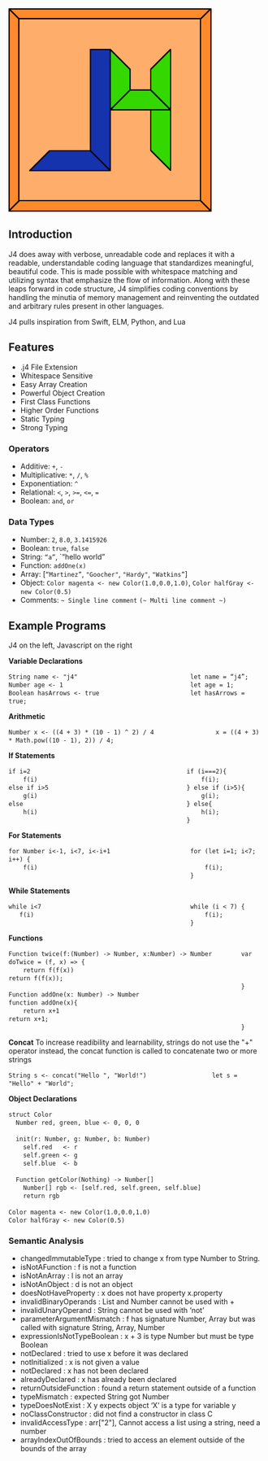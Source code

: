 <img src = "J4 Icon.png" alt = "J4 Logo" width = 400 />

## Introduction
J4 does away with verbose, unreadable code and replaces it with a readable, understandable coding language that standardizes meaningful, beautiful code. This is made possible with whitespace matching and utilizing syntax that emphasize the flow of information. Along with these leaps forward in code structure, J4 simplifies coding conventions by handling the minutia of memory management and reinventing the outdated and arbitrary rules present in other languages.

J4 pulls inspiration from Swift, ELM, Python, and Lua

## Features
* .j4 File Extension
* Whitespace Sensitive
* Easy Array Creation
* Powerful Object Creation
* First Class Functions
* Higher Order Functions
* Static Typing
* Strong Typing

### Operators

* Additive: `+`, `-`
* Multiplicative: `*`, `/`, `%`
* Exponentiation: `^`
* Relational: `<`, `>`, `>=`, `<=`, `=`
* Boolean: `and`, `or`

### Data Types

* Number: `2`, `8.0`, `3.1415926`
* Boolean: `true`, `false`
* String: `“a”`, `“hello world”
* Function: `addOne(x)`
* Array: [`“Martinez”`, `"Goocher"`, `"Hardy"`, `"Watkins”`]
* Object: `Color magenta <- new Color(1.0,0.0,1.0)`, `Color halfGray <- new Color(0.5)`
* Comments: `~ Single line comment`
            `(~ Multi line comment ~)`

## Example Programs
J4 on the left, Javascript on the right

__Variable Declarations__

```
String name <- "j4"                               let name = “j4”;
Number age <- 1                                   let age = 1;
Boolean hasArrows <- true                         let hasArrows = true;
```

__Arithmetic__

```
Number x <- ((4 + 3) * (10 - 1) ^ 2) / 4                 x = ((4 + 3) * Math.pow((10 - 1), 2)) / 4;
```

__If Statements__

```
if i=2                                           if (i===2){
    f(i)                                             f(i);
else if i>5                                      } else if (i>5){
    g(i)                                             g(i);
else                                             } else{
    h(i)                                             h(i);
                                                 }
```

__For Statements__

```
for Number i<-1, i<7, i<-i+1                      for (let i=1; i<7; i++) {
    f(i)                                              f(i);
                                                  }
```

__While Statements__

```
while i<7                                         while (i < 7) {
   f(i)                                               f(i);
                                                  }
```

__Functions__

```
Function twice(f:(Number) -> Number, x:Number) -> Number        var doTwice = (f, x) => {
    return f(f(x))                                                  return f(f(x));
                                                                }
Function addOne(x: Number) -> Number                            function addOne(x){
    return x+1                                                      return x+1;
                                                                }
```

__Concat__
To increase readibility and learnability, strings do not use the "+" operator
instead, the concat function is called to concatenate two or more strings
```
String s <- concat("Hello ", "World!")                  let s = "Hello" + "World";

```

__Object Declarations__

```
struct Color
  Number red, green, blue <- 0, 0, 0

  init(r: Number, g: Number, b: Number)
    self.red   <- r
    self.green <- g
    self.blue  <- b

  Function getColor(Nothing) -> Number[]
    Number[] rgb <- [self.red, self.green, self.blue]
    return rgb

Color magenta <- new Color(1.0,0.0,1.0)
Color halfGray <- new Color(0.5)
```

### Semantic Analysis
* changedImmutableType : tried to change x from type Number to String.
* isNotAFunction : f is not a function
* isNotAnArray : l is not an array
* isNotAnObject : d is not an object
* doesNotHaveProperty : x does not have property x.property
* invalidBinaryOperands : List and Number cannot be used with +
* invalidUnaryOperand : String cannot be used with ‘not’
* parameterArgumentMismatch : f has signature Number, Array but was called with signature String, Array, Number
* expressionIsNotTypeBoolean : x + 3 is type Number but must be type Boolean
* notDeclared : tried to use x before it was declared
* notInitialized : x is not given a value
* notDeclared : x has not been declared
* alreadyDeclared : x has already been declared
* returnOutsideFunction : found a return statement outside of a function
* typeMismatch : expected String got Number
* typeDoesNotExist : X y expects object ‘X’ is a type for variable y
* noClassConstructor : did not find a constructor in class C
* invalidAccessType : arr["2"], Cannot access a list using a string, need a number
* arrayIndexOutOfBounds : tried to access an element outside of the bounds of the array
